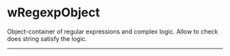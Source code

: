 # wRegexpObject

Object-container of regular expressions and complex logic. Allow to check does string satisfy the logic.

_ _ _ _ _ _









